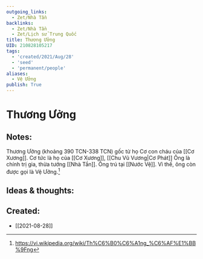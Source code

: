 ```yaml
---
outgoing_links:
  - Zet/Nhà Tần
backlinks:
  - Zet/Nhà Tần
  - Zet/Lịch sử Trung Quốc
title: Thương Ưởng
UID: 210828105217
tags:
  - 'created/2021/Aug/28'
  - 'seed'
  - 'permanent/people'
aliases:
  - Vệ Ưởng
publish: True
---
```

# Thương Ưởng

## Notes:
Thương Ưởng (khoảng 390 TCN-338 TCN) gốc từ họ Cơ con cháu của [[Cơ Xương]]. Cơ tức là họ của [[Cơ Xương]], [[Chu Vũ Vương|Cơ Phát]]
Ông là chính trị gia, thừa tướng [[Nhà Tần]]. Ông trú tại [[Nước Vệ]]. Vì thế, ông còn được gọi là Vệ Ưởng.[^1]

## Ideas & thoughts:

[^1]: https://vi.wikipedia.org/wiki/Th%C6%B0%C6%A1ng_%C6%AF%E1%BB%9Fng
## Created:
- [[2021-08-28]]
